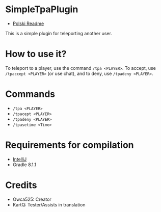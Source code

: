 # SimpleTpaPlugin
- [Polski Readme](README-PL.md)

This is a simple plugin for teleporting another user.

# How to use it?
To teleport to a player, use the command `/tpa <PLAYER>`. To accept, use `/tpaccept <PLAYER>` (or use chat), and to deny, use `/tpadeny <PLAYER>`.

# Commands
- `/tpa <PLAYER>`
- `/tpacept <PLAYER>`
- `/tpadeny <PLAYER>`
- `/tpasetime <Time>`

# Requirements for compilation
- [IntelliJ](https://www.jetbrains.com/idea/)
- Gradle 8.1.1

# Credits
- Owca525: Creator
- KartQ: Tester/Assists in translation
